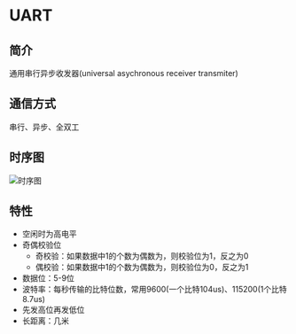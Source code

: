 # UART
## 简介
通用串行异步收发器(universal asychronous receiver transmiter)
## 通信方式
串行、异步、全双工
## 时序图
![时序图](graph/uart.png)
## 特性
* 空闲时为高电平
* 奇偶校验位
    * 奇校验：如果数据中1的个数为偶数为，则校验位为1，反之为0
    * 偶校验：如果数据中1的个数为偶数为，则校验位为0，反之为1
* 数据位：5-9位
* 波特率：每秒传输的比特位数，常用9600(一个比特104us)、115200(1个比特8.7us)
* 先发高位再发低位
* 长距离：几米